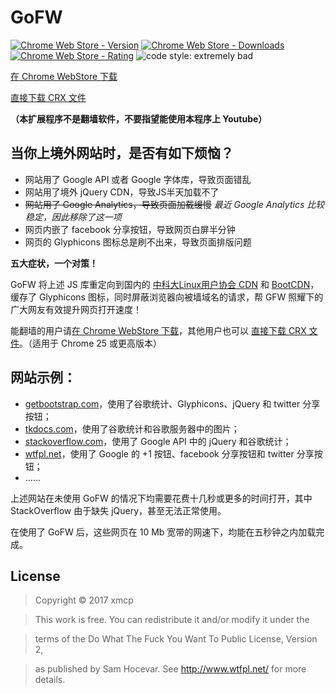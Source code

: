 # GoFW

[![Chrome Web Store - Version](https://img.shields.io/chrome-web-store/v/hgifnmdnlmhphhpfhpaoljpakcndhnhj.svg)](https://chrome.google.com/webstore/detail/%E5%8A%A0%E9%80%9F%E5%99%A8/hgifnmdnlmhphhpfhpaoljpakcndhnhj)
[![Chrome Web Store - Downloads](https://img.shields.io/chrome-web-store/d/hgifnmdnlmhphhpfhpaoljpakcndhnhj.svg)](https://chrome.google.com/webstore/detail/%E5%8A%A0%E9%80%9F%E5%99%A8/hgifnmdnlmhphhpfhpaoljpakcndhnhj)
[![Chrome Web Store - Rating](https://img.shields.io/chrome-web-store/rating/hgifnmdnlmhphhpfhpaoljpakcndhnhj.svg)](https://chrome.google.com/webstore/detail/%E5%8A%A0%E9%80%9F%E5%99%A8/hgifnmdnlmhphhpfhpaoljpakcndhnhj)
![code style: extremely bad](https://img.shields.io/badge/_code_style_-_extremely_bad_-red.svg)

[在 Chrome WebStore 下载](https://chrome.google.com/webstore/detail/%E5%8A%A0%E9%80%9F%E5%99%A8/hgifnmdnlmhphhpfhpaoljpakcndhnhj)

[直接下载 CRX 文件](http://s.xmcp.ml/gofw/latest.crx)

**（本扩展程序不是翻墙软件，不要指望能使用本程序上 Youtube）**

## 当你上境外网站时，是否有如下烦恼？

- 网站用了 Google API 或者 Google 字体库，导致页面错乱
- 网站用了境外 jQuery CDN，导致JS半天加载不了
- <del>网站用了 Google Analytics，导致页面加载缓慢</del> *最近 Google Analytics 比较稳定，因此移除了这一项*
- 网页内嵌了 facebook 分享按钮，导致网页白屏半分钟
- 网页的 Glyphicons 图标总是刷不出来，导致页面排版问题

**五大症状，一个对策！**

GoFW 将上述 JS 库重定向到国内的 [中科大Linux用户协会 CDN](http://lug.ustc.edu.cn/) 和 [BootCDN](http://www.bootcdn.cn/)，缓存了 Glyphicons 图标，同时屏蔽浏览器向被墙域名的请求，帮 GFW 照耀下的广大网友有效提升网页打开速度！

能翻墙的用户请[在 Chrome WebStore 下载](https://chrome.google.com/webstore/detail/%E5%8A%A0%E9%80%9F%E5%99%A8/hgifnmdnlmhphhpfhpaoljpakcndhnhj)，其他用户也可以
[直接下载 CRX 文件](http://s.xmcp.ml/gofw/latest.crx)。（适用于 Chrome 25 或更高版本）

## 网站示例：
- [getbootstrap.com](http://getbootstrap.com/css/)，使用了谷歌统计、Glyphicons、jQuery 和 twitter 分享按钮；
- [tkdocs.com](http://www.tkdocs.com/tutorial/index.html)，使用了谷歌统计和谷歌服务器中的图片；
- [stackoverflow.com](https://stackoverflow.com/)，使用了 Google API 中的 jQuery 和谷歌统计；
- [wtfpl.net](http://www.wtfpl.net/)，使用了 Google 的 +1 按钮、facebook 分享按钮和 twitter 分享按钮；
- ……

上述网站在未使用 GoFW 的情况下均需要花费十几秒或更多的时间打开，其中 StackOverflow 由于缺失 jQuery，甚至无法正常使用。

在使用了 GoFW 后，这些网页在 10 Mb 宽带的网速下，均能在五秒钟之内加载完成。

## License

> Copyright © 2017 xmcp

> This work is free. You can redistribute it and/or modify it under the

> terms of the Do What The Fuck You Want To Public License, Version 2,

> as published by Sam Hocevar. See http://www.wtfpl.net/ for more details.
